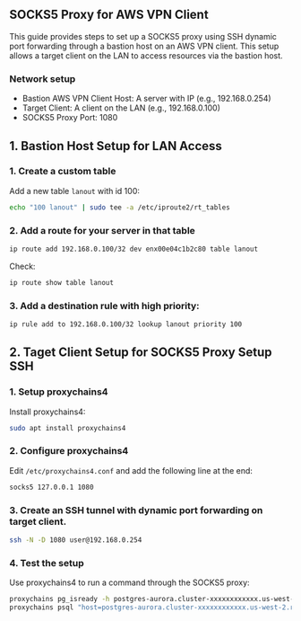 ## SOCKS5 Proxy for AWS VPN Client
This guide provides steps to set up a SOCKS5 proxy using SSH dynamic port forwarding through a bastion host on an AWS VPN client. This setup allows a target client on the LAN to access resources via the bastion host.

### Network setup
- Bastion AWS VPN Client Host: A server with IP (e.g., 192.168.0.254)
- Target Client: A client on the LAN (e.g., 192.168.0.100)
- SOCKS5 Proxy Port: 1080

## 1. Bastion Host Setup for LAN Access

### 1. Create a custom table
Add a new table `lanout` with id 100:

```bash
echo "100 lanout" | sudo tee -a /etc/iproute2/rt_tables
```

### 2. Add a route for your server in that table
```bash
ip route add 192.168.0.100/32 dev enx00e04c1b2c80 table lanout
```

Check:
```bash
ip route show table lanout
```

### 3. Add a destination rule with high priority:
```bash
ip rule add to 192.168.0.100/32 lookup lanout priority 100
```

## 2. Taget Client Setup for SOCKS5 Proxy Setup SSH

### 1. Setup proxychains4
Install proxychains4:

```bash
sudo apt install proxychains4
```

### 2. Configure proxychains4
Edit `/etc/proxychains4.conf` and add the following line at the end:

```bash
socks5 127.0.0.1 1080
```

### 3. Create an SSH tunnel with dynamic port forwarding on target client.

```bash
ssh -N -D 1080 user@192.168.0.254
```

### 4. Test the setup
Use proxychains4 to run a command through the SOCKS5 proxy:
```bash
proxychains pg_isready -h postgres-aurora.cluster-xxxxxxxxxxxx.us-west-2.rds.amazonaws.com -p 5432 -t 5
proxychains psql "host=postgres-aurora.cluster-xxxxxxxxxxxx.us-west-2.rds.amazonaws.com  port=5432 dbname=postgres user=admin"
```
